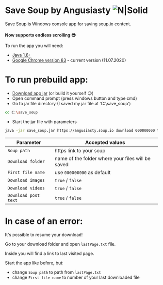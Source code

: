# Save Soup by Angusiasty ![N|Solid](https://i.imgur.com/Wha8o59.jpg)

Save Soup is Windows console app for saving soup.io content.

#### Now supports endless scrolling 😎

To run the app you will need:
  - [Java 1.8+](https://www.java.com/en/download/)
  - [Google Chrome version 83](https://www.google.com/chrome/) - current version (11.07.2020)

# To run prebuild app:

  - [Download app jar](https://drive.google.com/file/d/1HOOObq38P6pkItfo4UpipckladPpNuMa/view?usp=sharing) (or build it yourself 😉)
  - Open command prompt (press windows button and type cmd)
  - Go to jar file directory (I saved my jar file at 'C:\save_soup')
```sh
cd C:\save_soup
```
  - Start the jar file with parameters
```sh
java -jar save_soup.jar https://angusiasty.soup.io download 000000000 true false
```
| Parameter | Accepted values |
| ------ | ------ |
| ```Soup path``` | https link to your soup |
| ```Download folder``` | name of the folder where your files will be saved |
| ```First file name``` | use ```000000000``` as default |
| ```Download images``` | ```true``` / ```false``` |
| ```Download videos``` | ```true``` / ```false``` |
| ```Download post text``` | ```true``` / ```false``` |

# In case of an error:
  It's possible to resume your download!
  
  Go to your download folder and open ```lastPage.txt``` file.
  
  Inside you will find a link to last visited page.
  
  Start the app like before, but:
  - change ```Soup path``` to path from ```lastPage.txt```
  - change ```First file name``` to number of your last downloaded file

